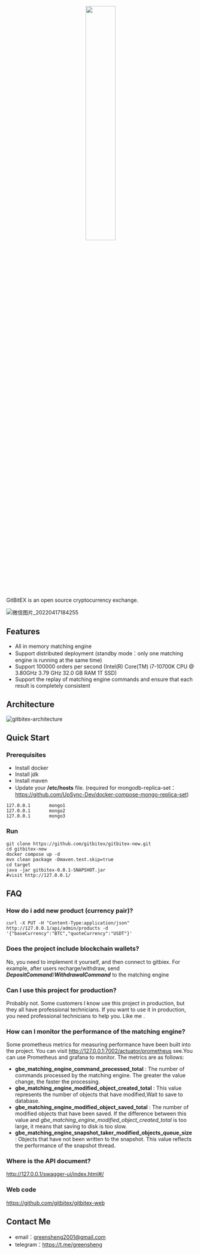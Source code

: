 <p align="center"><img width="40%" src="https://getbitex.oss-cn-beijing.aliyuncs.com/projects/image/logo.svg" /></p>

GitBitEX is an open source cryptocurrency exchange.

![微信图片_20220417184255](https://user-images.githubusercontent.com/4486680/163711067-8543457a-5b13-4131-bbd7-254860a580dc.png)


## Features
- All in memory matching engine
- Support distributed deployment (standby mode：only one matching engine is running at the same time)
- Support 100000 orders per second (Intel(R) Core(TM) i7-10700K CPU @ 3.80GHz   3.79 GHz  32.0 GB RAM 1T SSD)
- Support the replay of matching engine commands and ensure that each result is completely consistent

## Architecture
![gitbitex-architecture](https://github.com/gitbitex/gitbitex-new/assets/4486680/ba27e7a1-00f5-46b8-aa7d-6015d6fcd50b)

## Quick Start
### Prerequisites
- Install docker
- Install jdk
- Install maven
- Update your **/etc/hosts** file. (required for mongodb-replica-set：https://github.com/UpSync-Dev/docker-compose-mongo-replica-set)
```text
127.0.0.1       mongo1
127.0.0.1       mongo2
127.0.0.1       mongo3
```

### Run

```shell
git clone https://github.com/gitbitex/gitbitex-new.git
cd gitbitex-new
docker compose up -d
mvn clean package -Dmaven.test.skip=true
cd target
java -jar gitbitex-0.0.1-SNAPSHOT.jar
#visit http://127.0.0.1/
```

## FAQ
### How do i add new product (currency pair)?
```shell
curl -X PUT -H "Content-Type:application/json" http://127.0.0.1/api/admin/products -d '{"baseCurrency":"BTC","quoteCurrency":"USDT"}'
```
### Does the project include blockchain wallets?
No, you need to implement it yourself, and then connect to gitbiex.
For example, after users recharge/withdraw, send **_DepositCommand_**/**_WithdrawalCommand_** to the matching engine
### Can I use this project for production?
Probably not. Some customers I know use this project in production, but they all have professional technicians. 
If you want to use it in production, you need professional technicians to help you. Like me . 

### How can I monitor the performance of the matching engine?
Some prometheus metrics for measuring performance have been built into the project. 
You can visit http://127.0.0.1:7002/actuator/prometheus see.You can use Prometheus and grafana to monitor.
The metrics are as follows:
- **gbe_matching_engine_command_processed_total** : The number of commands processed by the matching engine. The greater the value change, the faster the processing.
- **gbe_matching_engine_modified_object_created_total** : This value represents the number of objects that have modified,Wait to save to database.
- **gbe_matching_engine_modified_object_saved_total** : The number of modified objects that have been saved. If the difference between this value and _gbe_matching_engine_modified_object_created_total_ is too large, it means that saving to disk is too slow.
- **gbe_matching_engine_snapshot_taker_modified_objects_queue_size** : Objects that have not been written to the snapshot. This value reflects the performance of the snapshot thread.


### Where is the API document?
http://127.0.0.1/swagger-ui/index.html#/

### Web code
https://github.com/gitbitex/gitbitex-web

## Contact Me
- email：greensheng2001@gmail.com
- telegram：https://t.me/greensheng
